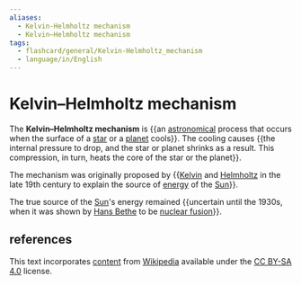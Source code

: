 ```yaml
---
aliases:
  - Kelvin-Helmholtz mechanism
  - Kelvin–Helmholtz mechanism
tags:
  - flashcard/general/Kelvin-Helmholtz_mechanism
  - language/in/English
---
```


# Kelvin–Helmholtz mechanism

The __Kelvin–Helmholtz mechanism__ is {{an [astronomical](astronomy.md) process that occurs when the surface of a [star](star.md) or a [planet](planet.md) cools}}. The cooling causes {{the internal pressure to drop, and the star or planet shrinks as a result. This compression, in turn, heats the core of the star or the planet}}. <!--SR:!2024-10-17,66,310!2024-08-13,17,290-->

The mechanism was originally proposed by {{[Kelvin](Lord%20Kelvin.md) and [Helmholtz](Hermann%20von%20Helmholtz.md) in the late 19th century to explain the source of [energy](energy.md) of the [Sun](Sun.md)}}. <!--SR:!2024-09-17,38,290-->

The true source of the [Sun](Sun.md)'s energy remained {{uncertain until the 1930s, when it was shown by [Hans Bethe](Hans%20Bethe.md) to be [nuclear fusion](nuclear%20fusion.md)}}. <!--SR:!2024-09-26,45,290-->

## references

This text incorporates [content](https://en.wikipedia.org/wiki/Kelvin–Helmholtz_mechanism) from [Wikipedia](Wikipedia.md) available under the [CC BY-SA 4.0](https://creativecommons.org/licenses/by-sa/4.0/) license.
